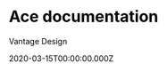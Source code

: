 ---
title: Ace documentation
github: https://github.com/vantagedesign/ace-documentation
demo: https://docs.vantage-design.com/ace/
author: Vantage Design
date: 2020-03-15T00:00:00.000Z
ssg:
  - Hugo
cms:
  - Markdown
css:
  - Bootstrap
category:
  - Documentation
description: >-
  Create amazing projec documentation with Ace, featuring code highlighting,
  full search, Bootstrap components, and more.
draft: true
publish_date: '2020-01-23T22:48:08Z'
update_date: '2022-11-14T10:01:10Z'
github_star: 91
github_fork: 67
---